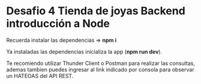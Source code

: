 # Desafio 4 Tienda de joyas Backend introducción a Node

Recuerda instalar las dependencias => **npm i**

Ya instaladas las dependencias inicializa la app (**npm run dev**).

Te recomiendo utilizar Thunder Client o Postman para realizar las consultas, ademas tambien puedes ingresar al link indicado por consola para observar un HATEOAS del API REST.
